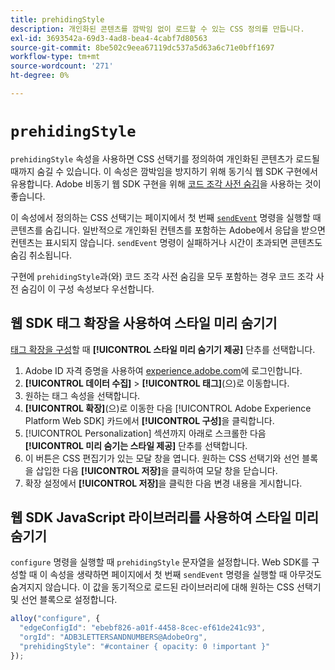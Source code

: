 ```yaml
---
title: prehidingStyle
description: 개인화된 콘텐츠를 깜박임 없이 로드할 수 있는 CSS 정의를 만듭니다.
exl-id: 3693542a-69d3-4ad8-bea4-4cabf7d80563
source-git-commit: 8be502c9eea67119dc537a5d63a6c71e0bff1697
workflow-type: tm+mt
source-wordcount: '271'
ht-degree: 0%

---
```


# `prehidingStyle`

`prehidingStyle` 속성을 사용하면 CSS 선택기를 정의하여 개인화된 콘텐츠가 로드될 때까지 숨길 수 있습니다. 이 속성은 깜박임을 방지하기 위해 동기식 웹 SDK 구현에서 유용합니다. Adobe 비동기 웹 SDK 구현을 위해 [코드 조각 사전 숨김](../../personalization/manage-flicker.md)을 사용하는 것이 좋습니다.

이 속성에서 정의하는 CSS 선택기는 페이지에서 첫 번째 [`sendEvent`](../sendevent/overview.md) 명령을 실행할 때 콘텐츠를 숨깁니다. 일반적으로 개인화된 컨텐츠를 포함하는 Adobe에서 응답을 받으면 컨텐츠는 표시되지 않습니다. `sendEvent` 명령이 실패하거나 시간이 초과되면 콘텐츠도 숨김 취소됩니다.

구현에 `prehidingStyle`과(와) 코드 조각 사전 숨김을 모두 포함하는 경우 코드 조각 사전 숨김이 이 구성 속성보다 우선합니다.

## 웹 SDK 태그 확장을 사용하여 스타일 미리 숨기기

[태그 확장을 구성](/help/tags/extensions/client/web-sdk/web-sdk-extension-configuration.md)할 때 **[!UICONTROL 스타일 미리 숨기기 제공]** 단추를 선택합니다.

1. Adobe ID 자격 증명을 사용하여 [experience.adobe.com](https://experience.adobe.com)에 로그인합니다.
1. **[!UICONTROL 데이터 수집]** > **[!UICONTROL 태그]**(으)로 이동합니다.
1. 원하는 태그 속성을 선택합니다.
1. **[!UICONTROL 확장]**(으)로 이동한 다음 [!UICONTROL Adobe Experience Platform Web SDK] 카드에서 **[!UICONTROL 구성]**&#x200B;을 클릭합니다.
1. [!UICONTROL Personalization] 섹션까지 아래로 스크롤한 다음 **[!UICONTROL 미리 숨기는 스타일 제공]** 단추를 선택합니다.
1. 이 버튼은 CSS 편집기가 있는 모달 창을 엽니다. 원하는 CSS 선택기와 선언 블록을 삽입한 다음 **[!UICONTROL 저장]**&#x200B;을 클릭하여 모달 창을 닫습니다.
1. 확장 설정에서 **[!UICONTROL 저장]**&#x200B;을 클릭한 다음 변경 내용을 게시합니다.

## 웹 SDK JavaScript 라이브러리를 사용하여 스타일 미리 숨기기

`configure` 명령을 실행할 때 `prehidingStyle` 문자열을 설정합니다. Web SDK를 구성할 때 이 속성을 생략하면 페이지에서 첫 번째 `sendEvent` 명령을 실행할 때 아무것도 숨겨지지 않습니다. 이 값을 동기적으로 로드된 라이브러리에 대해 원하는 CSS 선택기 및 선언 블록으로 설정합니다.

```js
alloy("configure", {
  "edgeConfigId": "ebebf826-a01f-4458-8cec-ef61de241c93",
  "orgId": "ADB3LETTERSANDNUMBERS@AdobeOrg",
  "prehidingStyle": "#container { opacity: 0 !important }"
});
```
